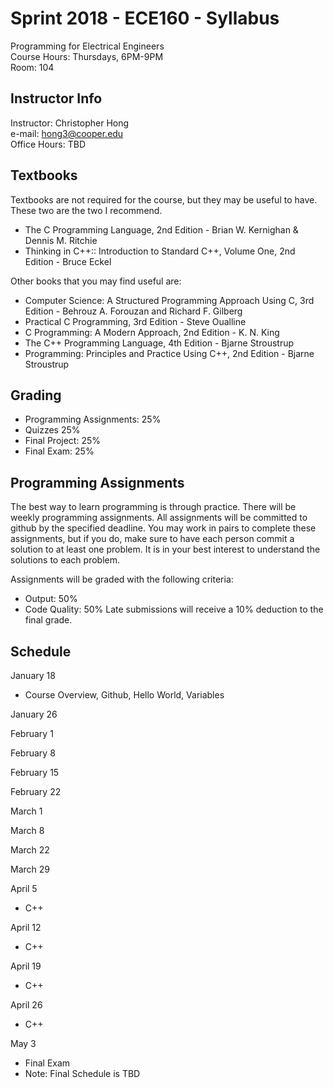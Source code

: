 # Sprint 2018 - ECE160 - Syllabus
Programming for Electrical Engineers  
Course Hours: Thursdays, 6PM-9PM  
Room: 104

## Instructor Info
Instructor: Christopher Hong  
e-mail: hong3@cooper.edu  
Office Hours: TBD

## Textbooks
Textbooks are not required for the course, but they may be useful to have. These two are the two I recommend.
- The C Programming Language, 2nd Edition - Brian W. Kernighan & Dennis M. Ritchie
- Thinking in C++:: Introduction to Standard C++, Volume One, 2nd Edition - Bruce Eckel  

Other books that you may find useful are:
- Computer Science: A Structured Programming Approach Using C, 3rd Edition - Behrouz A. Forouzan and Richard F. Gilberg
- Practical C Programming, 3rd Edition - Steve Oualline
- C Programming: A Modern Approach, 2nd Edition - K. N. King
- The C++ Programming Language, 4th Edition - Bjarne Stroustrup
- Programming: Principles and Practice Using C++, 2nd Edition - Bjarne Stroustrup

## Grading
- Programming Assignments: 25%
- Quizzes 25%
- Final Project: 25%
- Final Exam: 25%

## Programming Assignments
The best way to learn programming is through practice. There will be weekly programming assignments. All assignments will be committed to github by the specified deadline. You may work in pairs to complete these assignments, but if you do, make sure to have each person commit a solution to at least one problem. It is in your best interest to understand the solutions to each problem.

Assignments will be graded with the following criteria:
- Output: 50%
- Code Quality: 50%
Late submissions will receive a 10% deduction to the final grade. 

## Schedule
January 18  
- Course Overview, Github, Hello World, Variables
 
January 26  

February 1  

February 8  

February 15  

February 22  

March 1  

March 8  

March 22  

March 29  

April 5  
- C++

April 12  
- C++

April 19  
- C++

April 26  
- C++

May 3
- Final Exam 
- Note: Final Schedule is TBD
